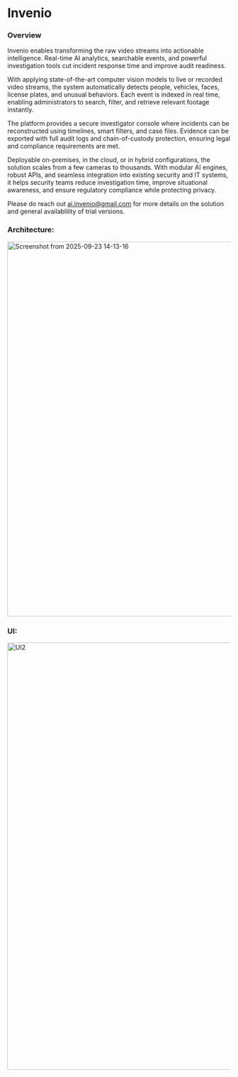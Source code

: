 # Invenio

### Overview

Invenio enables transforming the raw video streams into actionable intelligence. Real-time AI analytics, searchable events, and powerful investigation tools cut incident response time and improve audit readiness.

With applying state-of-the-art computer vision models to live or recorded video streams, the system automatically detects people, vehicles, faces, license plates, and unusual behaviors. Each event is indexed in real time, enabling administrators to search, filter, and retrieve relevant footage instantly.

The platform provides a secure investigator console where incidents can be reconstructed using timelines, smart filters, and case files. Evidence can be exported with full audit logs and chain-of-custody protection, ensuring legal and compliance requirements are met.

Deployable on-premises, in the cloud, or in hybrid configurations, the solution scales from a few cameras to thousands. With modular AI engines, robust APIs, and seamless integration into existing security and IT systems, it helps security teams reduce investigation time, improve situational awareness, and ensure regulatory compliance while protecting privacy.

Please do reach out ai.invenio@gmail.com for more details on the solution and general availablility of trial versions.

### Architecture:
<img width="1297" height="844" alt="Screenshot from 2025-09-23 14-13-16" src="https://github.com/user-attachments/assets/bcc04a97-2e49-45a3-ab7a-196d7f52e989" />

### UI:
<img width="1881" height="962" alt="UI2" src="https://github.com/user-attachments/assets/b5a3557e-2082-49b5-9a02-2479da2861ca" />


